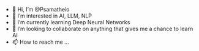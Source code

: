 - 👋 Hi, I’m @Psamatheio
- 👀 I’m interested in AI, LLM, NLP 
- 🌱 I’m currently learning Deep Neural Networks
- 💞️ I’m looking to collaborate on anything that gives me a chance to learn AI
- 📫 How to reach me ...

<!---
Psamatheio/Psamatheio is a ✨ special ✨ repository because its `README.md` (this file) appears on your GitHub profile.
You can click the Preview link to take a look at your changes.
--->
